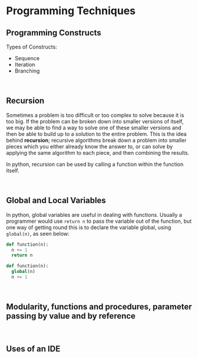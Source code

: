# Programming Techniques

## Programming Constructs
Types of Constructs:
- Sequence
- Iteration
- Branching

<br>

## Recursion

Sometimes a problem is too difficult or too complex to solve because it is too big. If the problem can be broken down into smaller versions of itself, we may be able to find a way to solve one of these smaller versions and then be able to build up to a solution to the entire problem. This is the idea behind **recursion**; recursive algorithms break down a problem into smaller pieces which you either already know the answer to, or can solve by applying the same algorithm to each piece, and then combining the results.

In python, recursion can be used by calling a function within the function itself.

<br>

## Global and Local Variables

In python, global variables are useful in dealing with functions. Usually a programmer would use ```return n``` to pass the variable out of the function, but one way of getting round this is to declare the variable global, using ```global(n)```, as seen below:

``` python
def function(n):
  n += 1
  return n
```

``` python
def function(n):
  global(n)
  n += 1
```

<br>

## Modularity, functions and procedures, parameter passing by value and by reference

<br>

## Uses of an IDE
